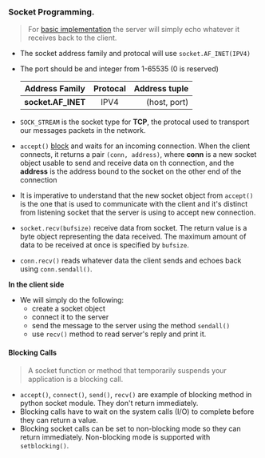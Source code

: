 ### Socket Programming.

> For [basic implementation](https://github.com/blac-siren/Build_X/tree/master/sockets/basic) the server will simply echo whatever it receives back to the client.
- The socket address family and protocal will use `socket.AF_INET(IPV4)`
- The port should be and integer from 1-65535 (0 is reserved)

    | Address Family  | Protocal      | Address tuple   |
    | ----------------|:-------------:| ---------------:|
    | __socket.AF_INET__| IPV4        | (host, port)    |
- `SOCK_STREAM` is the socket type for __TCP__, the protocal used to transport our messages packets in the network.
- `accept()` [block](#blocking-calls) and waits for an incoming connection. When the client connects, it returns a pair `(conn, address)`, where __conn__ is a new socket object usable to send and receive data on th connection, and the __address__ is the address bound to the socket on the other end of the connection
- It is imperative to understand that the new socket object from `accept()` is the one that is used to communicate with the client and it's distinct from listening socket that the server is using to accept new connection.
- `socket.recv(bufsize)` receive data from socket. The return value is a byte object representing the data received. The maximum amount of data to be received at once is specified by `bufsize`.
- `conn.recv()` reads whatever data the client sends and echoes back using `conn.sendall()`.

__In the client side__
- We will simply do the following:
    - create a socket object
    - connect it to the server
    - send the message to the server using the method `sendall()`
    - use `recv()` method to read server's reply and print it.

#### Blocking Calls
> A socket function or method that temporarily suspends your application is a blocking call.
- `accept()`, `connect()`, `send()`, `recv()` are example of blocking method in python socket module. They don't return immediately.
- Blocking calls have to wait on the system calls (I/O) to complete before they can return a value.
- Blocking socket calls can be set to non-blocking mode so they can return immediately. Non-blocking mode is supported with `setblocking()`.